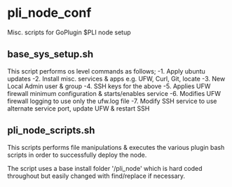 # pli_node_conf
Misc. scripts for GoPlugin $PLI node setup


## base_sys_setup.sh

This script performs os level commands as follows;
    -1. Apply ubuntu updates
    -2. Install misc. services & apps e.g. UFW, Curl, Git, locate 
    -3. New Local Admin user & group
    -4. SSH keys for the above 
    -5. Applies UFW firewall minimum configuration & starts/enables service
    -6. Modifies UFW firewall logging to use only the ufw.log file
    -7. Modify SSH service to use alternate service port, update UFW & restart SSH


## pli_node_scripts.sh

This scripts performs file manipulations & executes the various plugin bash scripts in order 
to successfully deploy the node. 

The script uses a base install folder '/pli_node' which is hard coded throughout but easily changed with find/replace if necessary.

